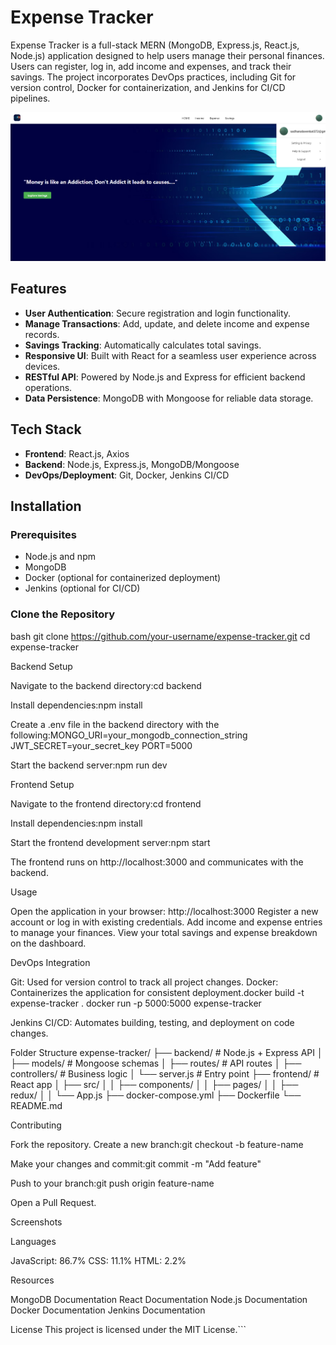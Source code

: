 # Expense Tracker

Expense Tracker is a full-stack MERN (MongoDB, Express.js, React.js, Node.js) application designed to help users manage their personal finances. Users can register, log in, add income and expenses, and track their savings. The project incorporates DevOps practices, including Git for version control, Docker for containerization, and Jenkins for CI/CD pipelines.

![Expense Tracker Dashboard](images/dashboard.png)

## Features

- **User Authentication**: Secure registration and login functionality.
- **Manage Transactions**: Add, update, and delete income and expense records.
- **Savings Tracking**: Automatically calculates total savings.
- **Responsive UI**: Built with React for a seamless user experience across devices.
- **RESTful API**: Powered by Node.js and Express for efficient backend operations.
- **Data Persistence**: MongoDB with Mongoose for reliable data storage.

## Tech Stack

- **Frontend**: React.js, Axios
- **Backend**: Node.js, Express.js, MongoDB/Mongoose
- **DevOps/Deployment**: Git, Docker, Jenkins CI/CD

## Installation

### Prerequisites
- Node.js and npm
- MongoDB
- Docker (optional for containerized deployment)
- Jenkins (optional for CI/CD)

### Clone the Repository
bash
git clone https://github.com/your-username/expense-tracker.git
cd expense-tracker

Backend Setup

Navigate to the backend directory:cd backend


Install dependencies:npm install


Create a .env file in the backend directory with the following:MONGO_URI=your_mongodb_connection_string
JWT_SECRET=your_secret_key
PORT=5000


Start the backend server:npm run dev



Frontend Setup

Navigate to the frontend directory:cd frontend


Install dependencies:npm install


Start the frontend development server:npm start

The frontend runs on http://localhost:3000 and communicates with the backend.


Usage

Open the application in your browser: http://localhost:3000
Register a new account or log in with existing credentials.
Add income and expense entries to manage your finances.
View your total savings and expense breakdown on the dashboard.

DevOps Integration

Git: Used for version control to track all project changes.
Docker: Containerizes the application for consistent deployment.docker build -t expense-tracker .
docker run -p 5000:5000 expense-tracker


Jenkins CI/CD: Automates building, testing, and deployment on code changes.


Folder Structure
expense-tracker/
├── backend/          # Node.js + Express API
│   ├── models/       # Mongoose schemas
│   ├── routes/       # API routes
│   ├── controllers/  # Business logic
│   └── server.js     # Entry point
├── frontend/         # React app
│   ├── src/
│   │   ├── components/
│   │   ├── pages/
│   │   ├── redux/
│   │   └── App.js
├── docker-compose.yml
├── Dockerfile
└── README.md

Contributing

Fork the repository.
Create a new branch:git checkout -b feature-name


Make your changes and commit:git commit -m "Add feature"


Push to your branch:git push origin feature-name


Open a Pull Request.

Screenshots

Languages

JavaScript: 86.7%
CSS: 11.1%
HTML: 2.2%

Resources

MongoDB Documentation
React Documentation
Node.js Documentation
Docker Documentation
Jenkins Documentation

License
This project is licensed under the MIT License.```
